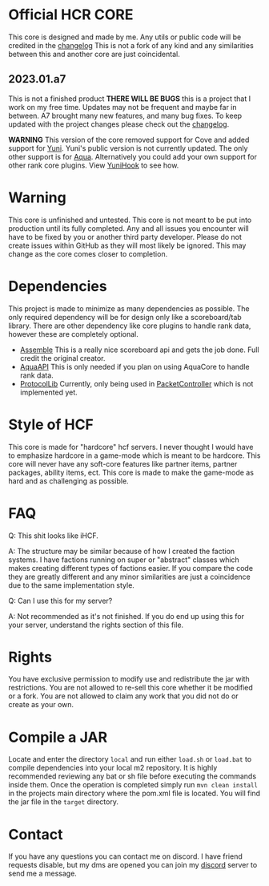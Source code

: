 # Official HCR CORE
This core is designed and made by me. Any utils or public code will be credited in the [changelog](https://github.com/HackusatePvP/hcr-core/blob/main/CHANGELOG.md)
This is not a fork of any kind and any similarities between this and another core are just coincidental.

## 2023.01.a7
This is not a finished product **THERE WILL BE BUGS** this is a project that I work on my free time. Updates may not be frequent and maybe far in between.
A7 brought many new features, and many bug fixes. To keep updated with the project changes please check out the [changelog](https://github.com/HackusatePvP/hcr-core/blob/main/CHANGELOG.md).

**WARNING**
This version of the core removed support for Cove and added support for [Yuni](https://github.com/HackusatePvP/Yuni). Yuni's public version is not currently updated. The only other support is for [Aqua](https://builtbybit.com/resources/aquacore-core-manager-for-your-server.11118/).
Alternatively you could add your own support for other rank core plugins. View [YuniHook](https://github.com/HackusatePvP/hcr-core/tree/main/src/main/java/dev/hcr/hcf/hooks/YuniHook.java) to see how.

# Warning
This core is unfinished and untested. This core is not meant to be put into production until its fully completed.
Any and all issues you encounter will have to be fixed by you or another third party developer. Please do not create issues
within GitHub as they will most likely be ignored. This may change as the core comes closer to completion.

# Dependencies
This project is made to minimize as many dependencies as possible. The only required dependency will be for design only like a scoreboard/tab library. 
There are other dependency like core plugins to handle rank data, however these are completely optional.
- [Assemble](https://github.com/ThatKawaiiSam/Assemble) This is a really nice scoreboard api and gets the job done. Full credit the original creator.
- [AquaAPI](https://github.com/FaceSlap02/AquaCoreAPI) This is only needed if you plan on using AquaCore to handle rank data.
- [ProtocolLib]() Currently, only being used in [PacketController]() which is not implemented yet.

# Style of HCF
This core is made for "hardcore" hcf servers. I never thought I would have to emphasize hardcore in a game-mode which is meant to be hardcore.
This core will never have any soft-core features like partner items, partner packages, ability items, ect. 
This core is made to make the game-mode as hard and as challenging as possible.

# FAQ
Q: This shit looks like iHCF.

A: The structure may be similar because of how I created the faction systems. I have factions running on super or "abstract" classes which makes creating different types of factions easier.
If you compare the code they are greatly different and any minor similarities are just a coincidence due to the same implementation style.

Q: Can I use this for my server?

A: Not recommended as it's not finished. If you do end up using this for your server, understand the rights section of this file.

# Rights
You have exclusive permission to modify use and redistribute the jar with restrictions. You are not allowed to re-sell this core whether it be modified or a fork. You are not allowed to claim any work that you did not do or create as your own.

# Compile a JAR
Locate and enter the directory `local` and run either `load.sh` or `load.bat` to compile dependencies into your local m2 repository. It is highly recommended reviewing any bat or sh file before executing the commands inside them.
Once the operation is completed simply run `mvn clean install` in the projects main directory where the pom.xml file is located. You will find the jar file in the `target` directory.


# Contact
If you have any questions you can contact me on discord. I have friend requests disable, but my dms are opened you can join my [discord](https://discord.gg/damKnGaqjK) server to send me a message.